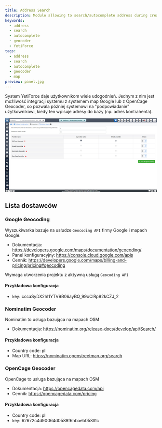 ```yaml
---
title: Address Search
description: Module allowing to search/autocomplete address during creating/editing data within the system.
keywords:
  - address
  - search
  - autocomplete
  - geocoder
  - YetiForce
tags:
  - address
  - search
  - autocomplete
  - geocoder
  - map
preview: panel.jpg
---
```


System YetiForce daje użytkownikom wiele udogodnień. Jednym z nim jest możliwość integracji systemu z systemem map Google lub z OpenCage Geocoder, co pozwala później systemowi na "podpowiadanie" użytkownikowi, kiedy ten wpisuje adresy do bazy (np. adres kontrahenta).

![panel](panel.jpg)

## Lista dostawców

### Google Geocoding

Wyszukiwarka bazuje na usłudze `Geocoding API` firmy Google i mapach Google.

- Dokumentacja: https://developers.google.com/maps/documentation/geocoding/
- Panel konfiguracyjny: https://console.cloud.google.com/apis
- Cennik: https://developers.google.com/maps/billing-and-pricing/pricing#geocoding

Wymaga utworzenia projektu z aktywną usługą `Geocoding API`

#### Przykładowa konfiguracja

- key: cccaSyDX2hI1YTV9B06ayBQ_99oClRp82kCZJ_2

### Nominatim Geocoder

Nominatim to usługa bazująca na mapach OSM

- Dokumentacja: https://nominatim.org/release-docs/develop/api/Search/

#### Przykładowa konfiguracja

- Country code: pl
- Map URL: https://nominatim.openstreetmap.org/search

### OpenCage Geocoder

OpenCage to usługa bazująca na mapach OSM

- Dokumentacja: https://opencagedata.com/api
- Cennik: https://opencagedata.com/pricing

#### Przykładowa konfiguracja

- Country code: pl
- key: 62672c4d90064d0589f6hbaeb058ll1c
